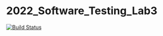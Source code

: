 # 2022_Software_Testing_Lab3
[![Build Status](https://app.travis-ci.com/skysoul1024/2022_Software_Testing.svg?branch=main)](https://app.travis-ci.com/skysoul1024/2022_Software_Testing)
